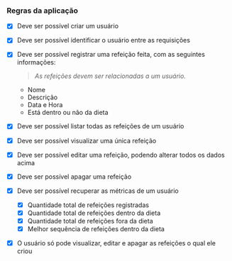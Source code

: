 

### Regras da aplicação

- [x] Deve ser possível criar um usuário
- [x] Deve ser possível identificar o usuário entre as requisições
- [x] Deve ser possível registrar uma refeição feita, com as seguintes informações:
  > *As refeições devem ser relacionadas a um usuário.*
  - Nome
  - Descrição
  - Data e Hora
  - Está dentro ou não da dieta
- [x] Deve ser possível listar todas as refeições de um usuário
- [x] Deve ser possível visualizar uma única refeição
- [x] Deve ser possível editar uma refeição, podendo alterar todos os dados acima
- [x] Deve ser possível apagar uma refeição
- [x] Deve ser possível recuperar as métricas de um usuário
  - [x] Quantidade total de refeições registradas
  - [x] Quantidade total de refeições dentro da dieta
  - [x] Quantidade total de refeições fora da dieta
  - [x] Melhor sequência de refeições dentro da dieta
- [x] O usuário só pode visualizar, editar e apagar as refeições o qual ele criou


